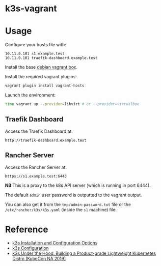 # k3s-vagrant
# Usage

Configure your hosts file with:

```
10.11.0.101 s1.example.test
10.11.0.101 traefik-dashboard.example.test
```

Install the base [debian vagrant box](https://github.com/rgl/debian-vagrant).

Install the required vagrant plugins:

```bash
vagrant plugin install vagrant-hosts
```

Launch the environment:

```bash
time vagrant up --provider=libvirt # or --provider=virtualbox
```

## Traefik Dashboard

Access the Traefik Dashboard at:

    http://traefik-dashboard.example.test

## Rancher Server

Access the Rancher Server at:

    https://s1.example.test:6443

**NB** This is a proxy to the k8s API server (which is running in port 6444).

The default `admin` user password is outputted to the vagrant output.

You can also get it from the `tmp/admin-password.txt` file or the
`/etc/rancher/k3s/k3s.yaml` (inside the `s1` machine) file.

# Reference

* [k3s Installation and Configuration Options](https://rancher.com/docs/k3s/latest/en/installation/install-options/)
* [k3s Configuration](https://rancher.com/docs/k3s/latest/en/configuration/)
* [k3s Under the Hood: Building a Product-grade Lightweight Kubernetes Distro (KubeCon NA 2019)](https://www.youtube.com/watch?v=-HchRyqNtkU)
